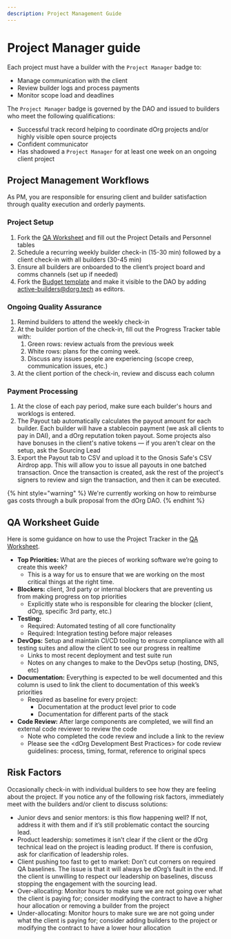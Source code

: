 ```yaml
---
description: Project Management Guide
---
```


# Project Manager guide

Each project must have a builder with the `Project Manager` badge to:

* Manage communication with the client
* Review builder logs and process payments
* Monitor scope load and deadlines

The `Project Manager` badge is governed by the DAO and issued to builders who meet the following qualifications:

* Successful track record helping to coordinate dOrg projects and/or highly visible open source projects
* Confident communicator
* Has shadowed a `Project Manager` for at least one week on an ongoing client project

## Project Management Workflows

As PM, you are responsible for ensuring client and builder satisfaction through quality execution and orderly payments.

### Project Setup

1. Fork the [QA Worksheet](https://docs.google.com/document/d/1NR6CZbwduSgsbRVDJFXcZBB1fXSprMeSHICob5Gfd8k/edit#heading=h.k20qb4mo4uip) and fill out the Project Details and Personnel tables
2. Schedule a recurring weekly builder check-in \(15-30 min\) followed by a client check-in with all builders \(30-45 min\)
3. Ensure all builders are onboarded to the client’s project board and comms channels \(set up if needed\)
4. Fork the [Budget template](http://todo) and make it visible to the DAO by adding active-builders@dorg.tech as editors.

### Ongoing Quality Assurance

1. Remind builders to attend the weekly check-in
2. At the builder portion of the check-in, fill out the Progress Tracker table with:
   1. Green rows: review actuals from the previous week
   2. White rows: plans for the coming week.
   3. Discuss any issues people are experiencing \(scope creep, communication issues, etc.\)
3. At the client portion of the check-in, review and discuss each column

### Payment Processing

1. At the close of each pay period, make sure each builder's hours and worklogs is entered.
2. The Payout tab automatically calculates the payout amount for each builder. Each builder will have a stablecoin payment \(we ask all clients to pay in DAI\), and a dOrg reputation token payout. Some projects also have bonuses in the client's native tokens — if you aren't clear on the setup, ask the Sourcing Lead
3. Export the Payout tab to CSV and upload it to the Gnosis Safe's CSV Airdrop app. This will allow you to issue all payouts in one batched transaction. Once the transaction is created, ask the rest of the project's signers to review and sign  the transaction, and then it can be executed.

{% hint style="warning" %}
We're currently working on how to reimburse gas costs through a bulk proposal from the dOrg DAO.
{% endhint %}



## **QA Worksheet Guide**

Here is some guidance on how to use the Project Tracker in the [QA Worksheet](https://docs.google.com/document/d/1NR6CZbwduSgsbRVDJFXcZBB1fXSprMeSHICob5Gfd8k/edit#heading=h.k20qb4mo4uip).

* **Top Priorities:** What are the pieces of working software we’re going to create this week?
  * This is a way for us to ensure that we are working on the most critical things at the right time. 
* **Blockers:** client, 3rd party or internal blockers that are preventing us from making progress on top priorities
  * Explicitly state who is responsible for clearing the blocker \(client, dOrg, specific 3rd party, etc.\) 
* **Testing:**
  * Required: Automated testing of all core functionality
  * Required: Integration testing before major releases 
* **DevOps:** Setup and maintain CI/CD tooling to ensure compliance with all testing suites and allow the client to see our progress in realtime
  * Links to most recent deployment and test suite run
  * Notes on any changes to make to the DevOps setup \(hosting, DNS, etc\) 
* **Documentation:** Everything is expected to be well documented and this column is used to link the client to documentation of this week’s priorities
  * Required as baseline for every project:
    * Documentation at the product level prior to code
    * Documentation for different parts of the stack 
* **Code Review:** After large components are completed, we will find an external code reviewer to review the code
  * Note who completed the code review and include a link to the review
  * Please see the &lt;dOrg Development Best Practices&gt; for code review guidelines: process, timing, format, reference to original specs

## **Risk Factors**

Occasionally check-in with individual builders to see how they are feeling about the project. If you notice any of the following risk factors, immediately meet with the builders and/or client to discuss solutions:

* Junior devs and senior mentors: is this flow happening well? If not, address it with them and if it’s still problematic contact the sourcing lead.
* Product leadership: sometimes it isn’t clear if the client or the dOrg technical lead on the project is leading product. If there is confusion, ask for clarification of leadership roles.
* Client pushing too fast to get to market: Don’t cut corners on required QA baselines. The issue is that it will always be dOrg’s fault in the end. If the client is unwilling to respect our leadership on baselines, discuss stopping the engagement with the sourcing lead.
* Over-allocating: Monitor hours to make sure we are not going over what the client is paying for; consider modifying the contract to have a higher hour allocation or removing a builder from the project
* Under-allocating: Monitor hours to make sure we are not going under what the client is paying for; consider adding builders to the project or modifying the contract to have a lower hour allocation

